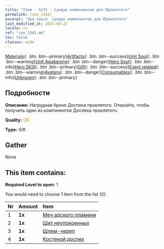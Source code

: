 ```yaml
---
title: "Item - Gift - Сундук компонентов для Проклятого"
permalink: /con_1341/
excerpt: "Эра хаоса  Сундук компонентов для Проклятого"
last_modified_at: 2021-04-22
locale: ru
ref: "con_1341.md"
toc: false
classes: wide
---
```

 [Materials](/ItemsRU/){: .btn .btn--primary}[Artifacts](/ItemsRU/Artifacts/){: .btn .btn--success}[Unit Soul](/ItemsRU/UnitSoul/){: .btn .btn--warning}[Unit Awakening](/ItemsRU/UnitAwakening/){: .btn .btn--danger}[Hero Soul](/ItemsRU/HeroSoul/){: .btn .btn--info}[Hero SKill](/ItemsRU/HeroSkill/){: .btn .btn--primary}[Gift](/ItemsRU/Gift/){: .btn .btn--success}[Event related](/ItemsRU/Events/){: .btn .btn--warning}[Avatars](/ItemsRU/Avatars/){: .btn .btn--danger}[Consumables](/ItemsRU/Consumables/){: .btn .btn--info}[Unknown](/ItemsRU/Unknown/){: .btn .btn--primary}

## Подробности
 **Описание:** Нагрудная броня Доспеха проклятого. Откройте, чтобы получить один из компонентов Доспеха проклятого.

 **Quality:** <span style="color: #FF8C00">OK</span>

 **Type:** Gift

## Gather

  None

## This item contains:

 **Required Level to open:** 1

 You would need to choose 1 item from the list (0):

  | Nr | Amount |     Item    |
  |:---|:-------|:------------|
  | 1 |  **1x** | [Меч адского пламени](/ru/Items/art_121/) |  | 
  | 2 |  **1x** | [Щит неупокоенных](/ru/Items/art_122/) |  | 
  | 3 |  **1x** | [Шлем-череп](/ru/Items/art_123/) |  | 
  | 4 |  **1x** | [Костяной доспех](/ru/Items/art_124/) |  | 
